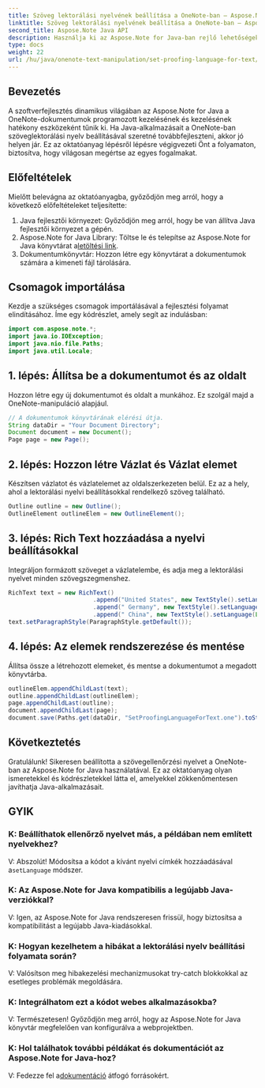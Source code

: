 ```yaml
---
title: Szöveg lektorálási nyelvének beállítása a OneNote-ban – Aspose.Note
linktitle: Szöveg lektorálási nyelvének beállítása a OneNote-ban – Aspose.Note
second_title: Aspose.Note Java API
description: Használja ki az Aspose.Note for Java-ban rejlő lehetőségeket! Lépésről lépésre szóló útmutatónkból megtudhatja, hogyan állíthat be zökkenőmentesen a szöveghez a OneNote-ban a korrektúra nyelvét.
type: docs
weight: 22
url: /hu/java/onenote-text-manipulation/set-proofing-language-for-text/
---
```

## Bevezetés
A szoftverfejlesztés dinamikus világában az Aspose.Note for Java a OneNote-dokumentumok programozott kezelésének és kezelésének hatékony eszközeként tűnik ki. Ha Java-alkalmazásait a OneNote-ban szöveglektorálási nyelv beállításával szeretné továbbfejleszteni, akkor jó helyen jár. Ez az oktatóanyag lépésről lépésre végigvezeti Önt a folyamaton, biztosítva, hogy világosan megértse az egyes fogalmakat.
## Előfeltételek
Mielőtt belevágna az oktatóanyagba, győződjön meg arról, hogy a következő előfeltételeket teljesítette:
1. Java fejlesztői környezet: Győződjön meg arról, hogy be van állítva Java fejlesztői környezet a gépén.
2.  Aspose.Note for Java Library: Töltse le és telepítse az Aspose.Note for Java könyvtárat a[letöltési link](https://releases.aspose.com/note/java/).
3. Dokumentumkönyvtár: Hozzon létre egy könyvtárat a dokumentumok számára a kimeneti fájl tárolására.
## Csomagok importálása
Kezdje a szükséges csomagok importálásával a fejlesztési folyamat elindításához. Íme egy kódrészlet, amely segít az indulásban:
```java
import com.aspose.note.*;
import java.io.IOException;
import java.nio.file.Paths;
import java.util.Locale;
```
## 1. lépés: Állítsa be a dokumentumot és az oldalt
Hozzon létre egy új dokumentumot és oldalt a munkához. Ez szolgál majd a OneNote-manipuláció alapjául.
```java
// A dokumentumok könyvtárának elérési útja.
String dataDir = "Your Document Directory";
Document document = new Document();
Page page = new Page();
```
## 2. lépés: Hozzon létre Vázlat és Vázlat elemet
Készítsen vázlatot és vázlatelemet az oldalszerkezeten belül. Ez az a hely, ahol a lektorálási nyelvi beállításokkal rendelkező szöveg található.
```java
Outline outline = new Outline();
OutlineElement outlineElem = new OutlineElement();
```
## 3. lépés: Rich Text hozzáadása a nyelvi beállításokkal
Integráljon formázott szöveget a vázlatelembe, és adja meg a lektorálási nyelvet minden szövegszegmenshez.
```java
RichText text = new RichText()
                        .append("United States", new TextStyle().setLanguage(Locale.forLanguageTag("en-US")))
                        .append(" Germany", new TextStyle().setLanguage(Locale.forLanguageTag("de-DE")))
                        .append(" China", new TextStyle().setLanguage(Locale.forLanguageTag("zh-CN")));
text.setParagraphStyle(ParagraphStyle.getDefault());
```
## 4. lépés: Az elemek rendszerezése és mentése
Állítsa össze a létrehozott elemeket, és mentse a dokumentumot a megadott könyvtárba.
```java
outlineElem.appendChildLast(text);
outline.appendChildLast(outlineElem);
page.appendChildLast(outline);
document.appendChildLast(page);
document.save(Paths.get(dataDir, "SetProofingLanguageForText.one").toString()); 
```
## Következtetés
Gratulálunk! Sikeresen beállította a szövegellenőrzési nyelvet a OneNote-ban az Aspose.Note for Java használatával. Ez az oktatóanyag olyan ismeretekkel és kódrészletekkel látta el, amelyekkel zökkenőmentesen javíthatja Java-alkalmazásait.
## GYIK
### K: Beállíthatok ellenőrző nyelvet más, a példában nem említett nyelvekhez?
 V: Abszolút! Módosítsa a kódot a kívánt nyelvi címkék hozzáadásával a`setLanguage` módszer.
### K: Az Aspose.Note for Java kompatibilis a legújabb Java-verziókkal?
V: Igen, az Aspose.Note for Java rendszeresen frissül, hogy biztosítsa a kompatibilitást a legújabb Java-kiadásokkal.
### K: Hogyan kezelhetem a hibákat a lektorálási nyelv beállítási folyamata során?
V: Valósítson meg hibakezelési mechanizmusokat try-catch blokkokkal az esetleges problémák megoldására.
### K: Integrálhatom ezt a kódot webes alkalmazásokba?
V: Természetesen! Győződjön meg arról, hogy az Aspose.Note for Java könyvtár megfelelően van konfigurálva a webprojektben.
### K: Hol találhatok további példákat és dokumentációt az Aspose.Note for Java-hoz?
 V: Fedezze fel a[dokumentáció](https://reference.aspose.com/note/java/) átfogó forrásokért.
